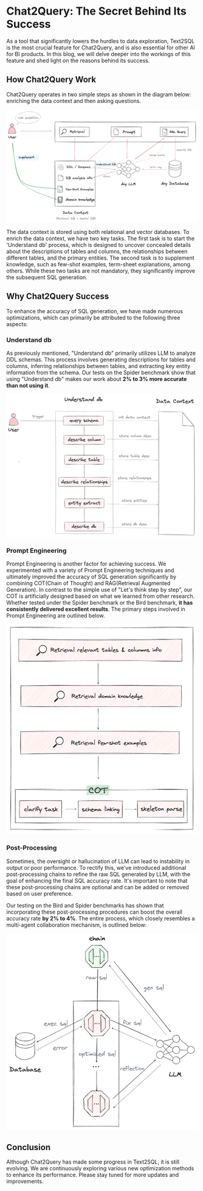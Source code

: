 # Chat2Query: The Secret Behind Its Success

As a tool that significantly lowers the hurdles to data exploration,  Text2SQL is the most crucial feature for Chat2Query, and is also essential for other AI for BI products. In this blog, we will delve deeper into the workings of this feature and shed light on the reasons behind its success.

## How Chat2Query Work
Chat2Query operates in two simple steps as shown in the diagram below: enriching the data context and then asking questions.

![chat2query_principle_2](../figures/chat2query/chat2query_principle_2.png)

The data context is stored using both relational and vector databases. To enrich the data context, we have two key tasks. The first task is to start the 'Understand db' process, which is designed to uncover concealed details about the descriptions of tables and columns, the relationships between different tables, and the primary entities. The second task is to supplement knowledge,  such as few-shot examples, term-sheet explanations, among others. While these two tasks are not mandatory, they significantly improve the subsequent SQL generation.

## Why Chat2Query Success
To enhance the accuracy of SQL generation, we have made numerous optimizations, which can primarily be attributed to the following three aspects:

### Understand db
As previously mentioned, "Understand db" primarily utilizes LLM to analyze DDL schemas. This process involves generating descriptions for tables and columns, inferring relationships between tables, and extracting key entity information from the schema. Our tests on the Spider benchmark show that using "Understand db" makes our work about **2% to 3% more accurate than not using it**.

![chat2query_principle_3](../figures/chat2query/chat2query_principle_3.png)

### Prompt Engineering
Prompt Engineering is another factor for achieving success. We experimented with a variety of Prompt Engineering techniques and ultimately improved the accuracy of SQL generation significantly by combining COT(Chain of Thought) and RAG(Retrieval Augmented Generation). In contrast to the simple use of "Let's think step by step", our COT is artificially designed based on what we learned from other research. Whether tested under the Spider benchmark or the Bird benchmark, **it has consistently delivered excellent results**. The primary steps involved in Prompt Engineering are outlined below.

![chat2query_principle_4](../figures/chat2query/chat2query_principle_4.png)

### Post-Processing

Sometimes, the oversight or hallucination of LLM can lead to instability in output or poor performance. To rectify this, we've introduced additional post-processing chains to refine the raw SQL generated by LLM, with the goal of enhancing the final SQL accuracy rate. It's important to note that these post-processing chains are optional and can be added or removed based on user preference.

Our testing on the Bird and Spider benchmarks has shown that incorporating these post-processing procedures can boost the overall accuracy rate **by 2% to 4%**. The entire process, which closely resembles a multi-agent collaboration mechanism, is outlined below:

![chat2query_principle_5](../figures/chat2query/chat2query_principle_5.png)

## Conclusion
Although Chat2Query has made some progress in Text2SQL, it is still evolving. We are continuously exploring various new optimization methods to enhance its performance. Please stay tuned for more updates and improvements.